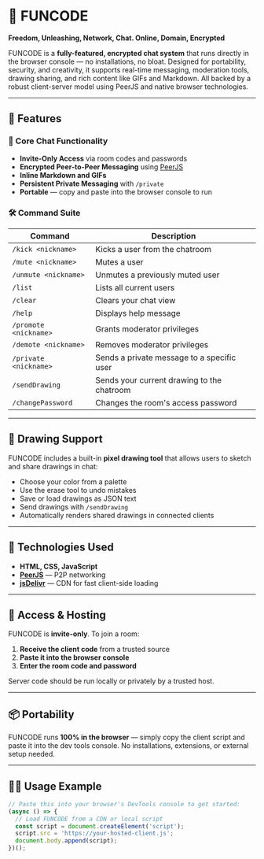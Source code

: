 # 🎉 FUNCODE  
**Freedom, Unleashing, Network, Chat. Online, Domain, Encrypted**

FUNCODE is a **fully-featured, encrypted chat system** that runs directly in the browser console — no installations, no bloat. Designed for portability, security, and creativity, it supports real-time messaging, moderation tools, drawing sharing, and rich content like GIFs and Markdown. All backed by a robust client-server model using PeerJS and native browser technologies.

---

## 🚀 Features

### 🧠 Core Chat Functionality
- **Invite-Only Access** via room codes and passwords
- **Encrypted Peer-to-Peer Messaging** using [PeerJS](https://peerjs.com/)
- **Inline Markdown and GIFs**  
- **Persistent Private Messaging** with `/private`
- **Portable** — copy and paste into the browser console to run

### 🛠 Command Suite
| Command                  | Description                                   |
|--------------------------|-----------------------------------------------|
| `/kick <nickname>`       | Kicks a user from the chatroom                |
| `/mute <nickname>`       | Mutes a user                                  |
| `/unmute <nickname>`     | Unmutes a previously muted user               |
| `/list`                  | Lists all current users                       |
| `/clear`                 | Clears your chat view                         |
| `/help`                  | Displays help message                         |
| `/promote <nickname>`    | Grants moderator privileges                   |
| `/demote <nickname>`     | Removes moderator privileges                  |
| `/private <nickname>`    | Sends a private message to a specific user    |
| `/sendDrawing`           | Sends your current drawing to the chatroom    |
| `/changePassword`        | Changes the room's access password            |

---

## 🎨 Drawing Support

FUNCODE includes a built-in **pixel drawing tool** that allows users to sketch and share drawings in chat:

- Choose your color from a palette
- Use the erase tool to undo mistakes
- Save or load drawings as JSON text
- Send drawings with `/sendDrawing`
- Automatically renders shared drawings in connected clients

---

## 🧰 Technologies Used

- **HTML, CSS, JavaScript**
- **[PeerJS](https://peerjs.com/)** — P2P networking
- **[jsDelivr](https://www.jsdelivr.com/)** — CDN for fast client-side loading

---

## 🔐 Access & Hosting

FUNCODE is **invite-only**. To join a room:

1. **Receive the client code** from a trusted source
2. **Paste it into the browser console**
3. **Enter the room code and password**

Server code should be run locally or privately by a trusted host.

---

## 📦 Portability

FUNCODE runs **100% in the browser** — simply copy the client script and paste it into the dev tools console. No installations, extensions, or external setup needed.

---

## 🧑‍💻 Usage Example

```js
// Paste this into your browser's DevTools console to get started:
(async () => {
  // Load FUNCODE from a CDN or local script
  const script = document.createElement('script');
  script.src = 'https://your-hosted-client.js';
  document.body.append(script);
})();
